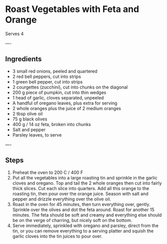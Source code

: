 # Roast Vegetables with Feta and Orange

Serves 4

—-

## Ingredients

* 3 small red onions, peeled and quartered
* 2 red bell peppers, cut into strips
* 1 green bell pepper, cut into strips
* 2 courgettes (zucchini), cut into chunks on the diagonal
* 200 g piece of pumpkin, cut into thin wedges
* 1 head of garlic, cloves separated, unpeeled
* A handful of oregano leaves, plus extra for serving
* 2 whole oranges plus the juice of 2 medium oranges
* 2 tbsp olive oil
* 75 g black olives
* 400 g / 14 oz feta, broken into chunks 
* Salt and pepper
* Parsley leaves, to serve

—-

## Steps

1.  Preheat the oven to 200 C / 400 F
2.  Put all the vegetables into a large roasting tin and sprinkle in the garlic cloves and oregano. Top and tail the 2 whole oranges then cut into fairly thick slices. Cut each slice into quarters. Add all this orange to the roasting tin, then pour over the orange juice. Season with salt and pepper and drizzle everything over the olive oil.
3.  Roast in the oven for 45 minutes, then turn everything over, gently. Sprinkle over the olives and dot the feta around. Roast for another 15 minutes. The feta should be soft and creamy and everything else should be on the verge of charring, but nicely soft on the bottom.
4.  Serve immediately, sprinkled with oregano and parsley, direct from the tin, or you can remove everything to a serving platter and squish the garlic cloves into the tin juices to pour over.